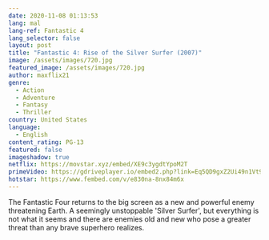 ```yaml
---
date: 2020-11-08 01:13:53
lang: mal
lang-ref: Fantastic 4
lang_selector: false
layout: post
title: "Fantastic 4: Rise of the Silver Surfer (2007)"
image: /assets/images/720.jpg
featured_image: /assets/images/720.jpg
author: maxflix21
genre:
  - Action
  - Adventure
  - Fantasy
  - Thriller
country: United States
language:
  - English
content_rating: PG-13
featured: false
imageshadow: true
netflix: https://movstar.xyz/embed/XE9c3ygdtYpoM2T
primeVideo: https://gdriveplayer.io/embed2.php?link=Eq5QD9gxZ2Ui49n1Vt9ZBA%252FFa91%252FhASxc2nEvT1KLkkUgddvN1v9pCQ82i0u8ViHzyxIpdyBt6brUZ5eICB1BWGuTOU0t1Jq5RcrM2KGoF65xd989XCPydpkgQOLyGx1YgTipnKQKhpUFcXWfsYWBEoRd72ItnELHgUnAZ9VhPVnDiOvh528eDpzBFJwwCvvI%253D
hotstar: https://www.fembed.com/v/e830na-8nx84m6x
---
```

The Fantastic Four returns to the big screen as a new and powerful enemy threatening Earth. A seemingly unstoppable 'Silver Surfer', but everything is not what it seems and there are enemies old and new who pose a greater threat than any brave superhero realizes.